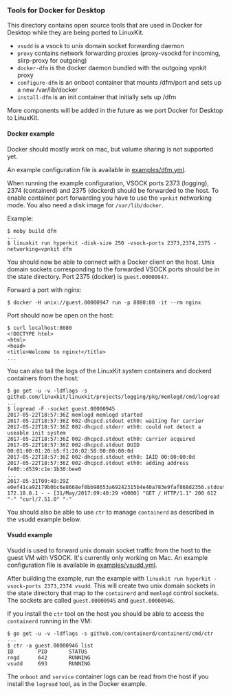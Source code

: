 ### Tools for Docker for Desktop

This directory contains open source tools that are used in Docker for Desktop while they are being ported to LinuxKit. 

 - `vsudd` is a vsock to unix domain socket forwarding daemon
 - `proxy` contains network forwarding proxies (proxy-vsockd for incoming, slirp-proxy for outgoing)
 - `docker-dfm` is the docker daemon bundled with the outgoing vpnkit proxy
 - `configure-dfm` is an onboot container that mounts /dfm/port and sets up a new /var/lib/docker 
 - `install-dfm` is an init container that initially sets up /dfm

More components will be added in the future as we port Docker for Desktop to LinuxKit.

#### Docker example
Docker should mostly work on mac, but volume sharing is not supported yet.

An example configuration file is available in [examples/dfm.yml](examples/dfm.yml).

When running the example configuration, VSOCK ports 2373 (logging), 2374 (containerd) and 2375 (dockerd) should be
forwarded to the host. To enable container port forwarding you have to use the `vpnkit` networking mode. You also need a 
disk image for `/var/lib/docker`.

Example:
```
$ moby build dfm 
...
$ linuxkit run hyperkit -disk-size 250 -vsock-ports 2373,2374,2375 -networking=vpnkit dfm
```

You should now be able to connect with a Docker client on the host. Unix domain sockets corresponding to the forwarded VSOCK 
ports should be in the state directory. Port 2375 (docker) is `guest.00000947`.

Forward a port with nginx:
```
$ docker -H unix://guest.00000947 run -p 8080:80 -it --rm nginx
```

Port should now be open on the host:
```
$ curl localhost:8080
<!DOCTYPE html>
<html>
<head>
<title>Welcome to nginx!</title>
...
```

You can also tail the logs of the LinuxKit system containers and dockerd containers from the host:

```
$ go get -u -v -ldflags -s github.com/linuxkit/linuxkit/projects/logging/pkg/memlogd/cmd/logread
...
$ logread -F -socket guest.00000945
2017-05-22T18:57:36Z memlogd memlogd started
2017-05-22T18:57:36Z 002-dhcpcd.stdout eth0: waiting for carrier
2017-05-22T18:57:36Z 002-dhcpcd.stderr eth0: could not detect a useable init system
2017-05-22T18:57:36Z 002-dhcpcd.stdout eth0: carrier acquired
2017-05-22T18:57:36Z 002-dhcpcd.stdout DUID 00:01:00:01:20:b5:f1:20:02:50:00:00:00:0d
2017-05-22T18:57:36Z 002-dhcpcd.stdout eth0: IAID 00:00:00:0d
2017-05-22T18:57:36Z 002-dhcpcd.stdout eth0: adding address fe80::d539:c1e:1b30:bee0
...
2017-05-31T09:40:29Z e0ef41ca92179b0bc6e8668ef8bb98653a69242315b4e40a783e9faf868d2356.stdout 172.18.0.1 - - [31/May/2017:09:40:29 +0000] "GET / HTTP/1.1" 200 612 "-" "curl/7.51.0" "-"
```

You should also be able to use `ctr` to manage `containerd` as described in the vsudd example below.

#### Vsudd example

Vsudd is used to forward unix domain socket traffic from the host to the guest VM with VSOCK. It's currently only working on 
Mac. An example configuration file is available in [examples/vsudd.yml](examples/vsudd.yml).

After building the example, run the example with `linuxkit run hyperkit -vsock-ports 2373,2374 vsudd`. This will create 
two unix domain sockets in the state directory that map to the `containerd` and `memlogd` control sockets. The sockets are 
called `guest.00000945` and `guest.00000946`.

If you install the `ctr` tool on the host you should be able to access the `containerd` running in the VM:

```
$ go get -u -v -ldflags -s github.com/containerd/containerd/cmd/ctr
...
$ ctr -a guest.00000946 list
ID        PID       STATUS
rngd      642       RUNNING
vsudd     693       RUNNING
```

The `onboot` and `service` container logs can be read from the host if you install the `logread` tool, as in the Docker example.

